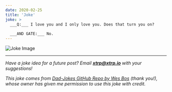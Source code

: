 ```yaml
---
date: 2020-02-25
title: 'Joke'
joke: >
  ___Q:___ I love you and I only love you. Does that turn you on?
  
  ___AND GATE:___ No.
---
```


![Joke Image](https://private.xtrp.io/projects/DailyDeveloperJokes/public_image_server/images/5e12593f93b65.png)

---
*Have a joke idea for a future post? Email **[xtrp@xtrp.io](mailto:xtrp@xtrp.io)** with your suggestions!*

*This joke comes from [Dad-Jokes GitHub Repo by Wes Bos](https://github.com/wesbos/dad-jokes) (thank you!), whose owner has given me permission to use this joke with credit.*

<!-- 
Joke text:
**Q:** I love you and I only love you. Does that turn you on?

**AND GATE:** No.
 -->

